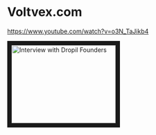 # Voltvex.com

https://www.youtube.com/watch?v=o3N_TaJikb4

<a href="http://www.youtube.com/watch?feature=player_embedded&v=o3N_TaJikb4
" target="_blank"><img src="http://img.youtube.com/vi/o3N_TaJikb4/0.jpg"
alt="Interview with Dropil Founders" width="240" height="180" border="10" /></a>

